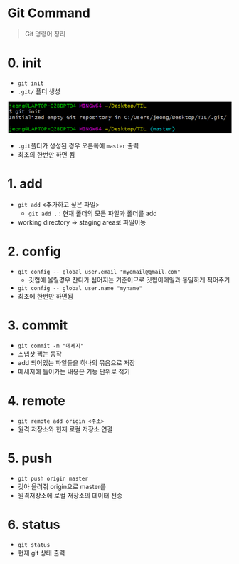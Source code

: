 # Git Command

> Git 명령어 정리



# 0. init

- `git init`
- `.git/` 폴더 생성

![image-20201229151531605](Command.assets/image-20201229151531605.png)

- `.git`폴더가 생성된 경우 오른쪽에 `master` 출력 
- 최초의 한번만 하면 됨



# 1. add

- `git add` <추가하고 싶은 파일>
  - `git add .` : 현재 폴더의 모든 파일과 폴더를 add
- working directory => staging area로 파일이동



# 2. config

- `git config -- global user.email "myemail@gmail.com"`
  - 깃헙에 올릴경우 잔디가 심어지는 기준이므로 깃헙이메일과 동일하게 적어주기
- `git config -- global user.name "myname"`
- 최초에 한번만 하면됨



# 3. commit

- `git commit -m "메세지"`
- 스냅샷 찍는 동작
- add 되어있는 파일들을 하나의 묶음으로 저장
- 메세지에 들어가는 내용은 기능 단위로 적기

# 4. remote 

- `git remote add origin <주소>`
- 원격 저장소와 현재 로컬 저장소 연결



# 5. push

- `git push origin master`
- 깃아 올려줘 origin으로 master를
- 원격저장소에 로컬 저장소의 데이터 전송



# 6. status

- `git status`
- 현재 git 상태 출력

